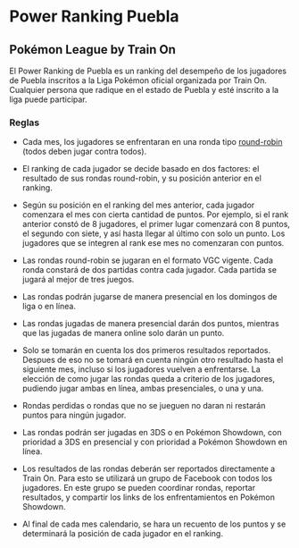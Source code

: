 # Power Ranking Puebla
## Pokémon League by Train On

El Power Ranking de Puebla es un ranking del desempeño de los jugadores de Puebla inscritos a la Liga Pokémon oficial organizada por Train On. Cualquier persona que radique en el estado de Puebla y esté inscrito a la liga puede participar.

### Reglas

* Cada mes, los jugadores se enfrentaran en una ronda tipo [round-robin](https://es.wikipedia.org/wiki/Sistema_de_todos_contra_todos) (todos deben jugar contra todos).

* El ranking de cada jugador se decide basado en dos factores: el resultado de sus rondas round-robin, y su posición anterior en el ranking.

* Según su posición en el ranking del mes anterior, cada jugador comenzara el mes con cierta cantidad de puntos. Por ejemplo, si el rank anterior constó de 8 jugadores, el primer lugar comenzará con 8 puntos, el segundo con siete, y así hasta llegar al último con solo un punto. Los jugadores que se integren al rank ese mes no comenzaran con puntos.

* Las rondas round-robin se jugaran en el formato VGC vigente. Cada ronda constará de dos partidas contra cada jugador. Cada partida se jugará al mejor de tres juegos.

* Las rondas podrán jugarse de manera presencial en los domingos de liga o en línea. 

* Las rondas jugadas de manera presencial darán dos puntos, mientras que las jugadas de manera online solo darán un punto. 

* Solo se tomarán en cuenta los dos primeros resultados reportados. Despues de eso no se tomará en cuenta ningún otro resultado hasta el siguiente mes, incluso si los jugadores vuelven a enfrentarse. La elección de como jugar las rondas queda a criterio de los jugadores, pudiendo jugar ambas en línea, ambas presenciales, o una y una.

* Rondas perdidas o rondas que no se jueguen no daran ni restarán puntos para ningún jugador.

* Las rondas podrán ser jugadas en 3DS o en Pokémon Showdown, con prioridad a 3DS en presencial y con prioridad a Pokémon Showdown en línea. 

* Los resultados de las rondas deberán ser reportados directamente a Train On. Para esto se utilizará un grupo de Facebook con todos los jugadores. En este grupo se pueden coordinar rondas, reportar resultados, y compartir los links de los enfrentamientos en Pokémon Showdown.

* Al final de cada mes calendario, se hara un recuento de los puntos y se determinará la posición de cada jugador en el ranking.
